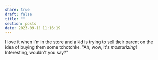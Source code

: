 ```yaml
---
share: true
draft: false
title: ""
section: posts
date: 2023-09-10 11:16:19
---
```


I love it when I'm in the store and a kid is trying to sell their parent on the idea of buying them some tchotchke. "Ah, wow, it's _moisturizing_! Interesting, wouldn't you say?"
